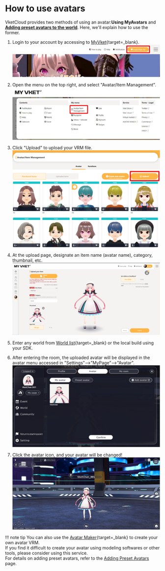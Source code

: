 # How to use avatars

VketCloud provides two methods of using an avatar:**Using MyAvatars** and **[Adding preset avatars to the world](../WorldMakingGuide/PresetAvatar.md)**. Here, we'll explain how to use the former.

1. Login to your account by accessing to [MyVket](https://vket.com/){target=_blank}.
![SetupAvatar_1](./img/SetupAvatar_1_en.jpg)
  
2. Open the menu on the top right, and select "Avatar/Item Management".
![SetupAvatar_2](./img/SetupAvatar_2_en.jpg)

3. Click "Upload" to upload your VRM file.  
![SetupAvatar_3](./img/SetupAvatar_3_en.jpg)

4. At the upload page, designate an item name (avatar name), category, thumbnail, etc.
![SetupAvatar_4](./img/SetupAvatar_4_en.jpg)

5. Enter any world from [World list](https://vket.com/world){target=_blank} or the local build using your SDK.

6. After entering the room, the uploaded avatar will be displayed in the avatar menu accessed in "Settings"-->"MyPage"-->"Avatar".
![SetupAvatar_5](./img/SetupAvatar_5_en.jpg)

7. Click the avatar icon, and your avatar will be changed!
![SetupAvatar_6](./img/SetupAvatar_6.jpg)

!!! note tip
    You can also use the [Avatar Maker](https://avatarmaker.vket.com/edit/){target=_blank} to create your own avatar VRM.<br> 
    If you find it difficult to create your avatar using modeling softwares or other tools, please consider using this service.<br>
    For details on adding preset avatars, refer to the [Adding Preset Avatars](../WorldMakingGuide/PresetAvatar.md) page.
